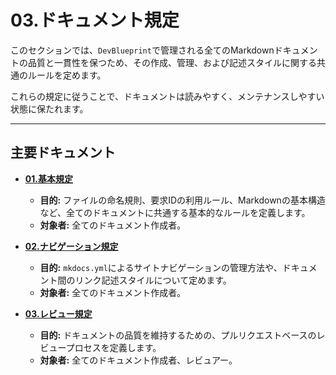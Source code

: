 # 03.ドキュメント規定

このセクションでは、`DevBlueprint`で管理される全てのMarkdownドキュメントの品質と一貫性を保つため、その作成、管理、および記述スタイルに関する共通のルールを定めます。

これらの規定に従うことで、ドキュメントは読みやすく、メンテナンスしやすい状態に保たれます。

---

## 主要ドキュメント

- **[01.基本規定](./01_基本規定.md)**
  - **目的:** ファイルの命名規則、要求IDの利用ルール、Markdownの基本構造など、全てのドキュメントに共通する基本的なルールを定義します。
  - **対象者:** 全てのドキュメント作成者。

- **[02.ナビゲーション規定](./02_ナビゲーション規定.md)**
  - **目的:** `mkdocs.yml`によるサイトナビゲーションの管理方法や、ドキュメント間のリンク記述スタイルについて定めます。
  - **対象者:** 全てのドキュメント作成者。

- **[03.レビュー規定](./03_レビュー規定.md)**
  - **目的:** ドキュメントの品質を維持するための、プルリクエストベースのレビュープロセスを定義します。
  - **対象者:** 全てのドキュメント作成者、レビュアー。
